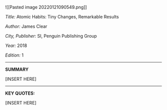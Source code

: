![[Pasted image 20220121090549.png]]

_Title:_ 
Atomic Habits: Tiny Changes, Remarkable Results

_Author:_
James Clear

_City, Publisher:_ 
SI, Penguin Publishing Group

_Year:_ 
2018

_Edition:_ 
1

---
**SUMMARY**

[INSERT HERE]



---
**KEY QUOTES:**

[INSERT HERE]